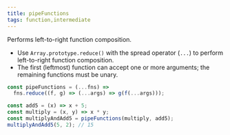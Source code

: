 ```yaml
---
title: pipeFunctions
tags: function,intermediate
---
```


Performs left-to-right function composition.

- Use `Array.prototype.reduce()` with the spread operator (`...`) to perform left-to-right function composition.
- The first (leftmost) function can accept one or more arguments; the remaining functions must be unary.

```js
const pipeFunctions = (...fns) =>
  fns.reduce((f, g) => (...args) => g(f(...args)));
```

```js
const add5 = (x) => x + 5;
const multiply = (x, y) => x * y;
const multiplyAndAdd5 = pipeFunctions(multiply, add5);
multiplyAndAdd5(5, 2); // 15
```
